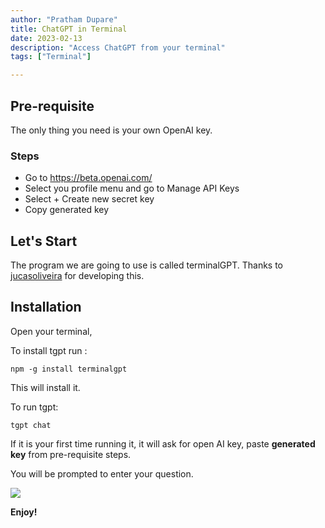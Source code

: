 ```yaml
---
author: "Pratham Dupare"
title: ChatGPT in Terminal
date: 2023-02-13
description: "Access ChatGPT from your terminal"
tags: ["Terminal"]

---
```


## Pre-requisite

The only thing you need is your own  OpenAI key.

### Steps

 - Go to https://beta.openai.com/
 - Select you profile menu and go to Manage API Keys
 - Select + Create new secret key
 - Copy generated key


## Let's Start

The program we are going to use is called terminalGPT. Thanks to [jucasoliveira](https://github.com/jucasoliveira) for developing this.


## Installation

Open your terminal,

To install tgpt run  :

```
npm -g install terminalgpt
```

This will install it.

To run tgpt:

```
tgpt chat
```
 If it is your first time running it, it will ask for open AI key, paste **generated key** from pre-requisite steps.

 You will be prompted to enter your question.

<img class="special-img-class" src="/2023/tgpt/tgpt.png"/>

**Enjoy!**
